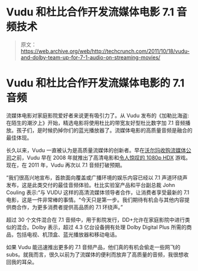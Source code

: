 # Vudu 和杜比合作开发流媒体电影 7.1 音频技术

> 原文：<https://web.archive.org/web/http://techcrunch.com/2011/10/18/vudu-and-dolby-team-up-for-7-1-audio-on-streaming-movies/>

# Vudu 和杜比合作开发流媒体电影的 7.1 音频

流媒体电影对家庭影院爱好者来说更有吸引力了。从 Vudu 发布的《加勒比海盗:在陌生的潮汐上》开始，精选电影将使用杜比的带宽友好型杜比数字加 7.1 音频播放。孩子们，是时候扔掉你们的蓝光播放器了。流媒体电影的高质量音频是融合的最佳体现。

长久以来，Vudu 一直被认为是高质量流媒体的创新者。早在[沃尔玛收购流媒体公司](https://web.archive.org/web/20230204081306/https://techcrunch.com/2010/02/23/walmart-buys-vudu/)之前，Vudu 早在 2008 年就推出了高清电影和[令人惊叹的 1080p HDX](https://web.archive.org/web/20230204081306/https://techcrunch.com/2008/10/02/vudu-officially-announces-full-hd-service-hdx/) 游戏。现在，在 2011 年，Vudu 再次以 7.1 音频打破预期。

“我们很高兴地宣布，首款面向覆盖或广播环境的娱乐内容已经以 7.1 声道环绕声发布，这是此类交付的最佳音频体验。杜比实验室产品和平台副总裁 John Couling 表示:“与 VUDU 这样的高清流媒体领导者合作，让消费者享受最新的 7.1 电影，这是一件非常棒的事情。“今天只是第一步。我们期待有机会与其他内容提供商合作，为更多消费者提供高品质的 7.1 环绕声。”

超过 30 个文件混合在 7.1 音频中，用于影院发行，DD+允许在家庭影院中进行类似的混合。Dolby 表示，超过 4.3 亿台设备拥有处理 Dolby Digital Plus 所需的商品，包括电视、机顶盒、蓝光播放器和移动电话。

如果 Vudu 能迅速推出更多的 7.1 音频产品，他们真的有机会偷走一些网飞的 subs。就我而言，很久以前为了流媒体的便利而放弃了高质量的音频，我很想收回我的耳朵。